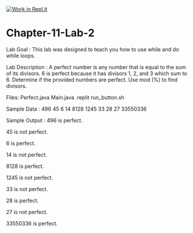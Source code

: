 [![Work in Repl.it](https://classroom.github.com/assets/work-in-replit-14baed9a392b3a25080506f3b7b6d57f295ec2978f6f33ec97e36a161684cbe9.svg)](https://classroom.github.com/online_ide?assignment_repo_id=3978420&assignment_repo_type=AssignmentRepo)
# Chapter-11-Lab-2

Lab Goal :   This lab was designed to teach you how to use while and do while loops.  

Lab Description :   A perfect number is any number that is equal to the sum of its divisors.  6 is perfect because it has divisors 1, 2, and 3 which sum to 6.   Determine if the provided numbers are perfect.  Use mod (%) to find divisors.

Files:  Perfect.java
        Main.java
        .replit
        run_button.sh

Sample Data :
496
45
6
14
8128
1245
33
28
27
33550336



Sample Output : 
496 is perfect.

45 is not perfect.

6 is perfect.

14 is not perfect.

8128 is perfect.

1245 is not perfect.

33 is not perfect.

28 is perfect.

27 is not perfect.

33550336 is perfect.

